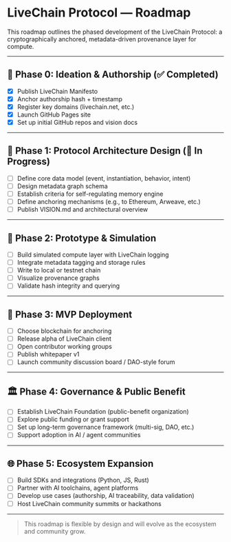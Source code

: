 
# LiveChain Protocol — Roadmap

This roadmap outlines the phased development of the LiveChain Protocol: a cryptographically anchored, metadata-driven provenance layer for compute.

---

## 🌱 Phase 0: Ideation & Authorship (✅ Completed)
- [x] Publish LiveChain Manifesto
- [x] Anchor authorship hash + timestamp
- [x] Register key domains (livechain.net, etc.)
- [x] Launch GitHub Pages site
- [x] Set up initial GitHub repos and vision docs

---

## 🔧 Phase 1: Protocol Architecture Design (🔄 In Progress)
- [ ] Define core data model (event, instantiation, behavior, intent)
- [ ] Design metadata graph schema
- [ ] Establish criteria for self-regulating memory engine
- [ ] Define anchoring mechanisms (e.g., to Ethereum, Arweave, etc.)
- [ ] Publish VISION.md and architectural overview

---

## 🧪 Phase 2: Prototype & Simulation
- [ ] Build simulated compute layer with LiveChain logging
- [ ] Integrate metadata tagging and storage rules
- [ ] Write to local or testnet chain
- [ ] Visualize provenance graphs
- [ ] Validate hash integrity and querying

---

## 🚀 Phase 3: MVP Deployment
- [ ] Choose blockchain for anchoring
- [ ] Release alpha of LiveChain client
- [ ] Open contributor working groups
- [ ] Publish whitepaper v1
- [ ] Launch community discussion board / DAO-style forum

---

## 🏛️ Phase 4: Governance & Public Benefit
- [ ] Establish LiveChain Foundation (public-benefit organization)
- [ ] Explore public funding or grant support
- [ ] Set up long-term governance framework (multi-sig, DAO, etc.)
- [ ] Support adoption in AI / agent communities

---

## 🌐 Phase 5: Ecosystem Expansion
- [ ] Build SDKs and integrations (Python, JS, Rust)
- [ ] Partner with AI toolchains, agent platforms
- [ ] Develop use cases (authorship, AI traceability, data validation)
- [ ] Host LiveChain community summits or hackathons

---

> This roadmap is flexible by design and will evolve as the ecosystem and community grow.

